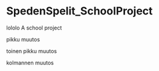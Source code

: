 # SpedenSpelit_SchoolProject
lololo
A school project


pikku muutos

toinen pikku muutos

kolmannen muutos